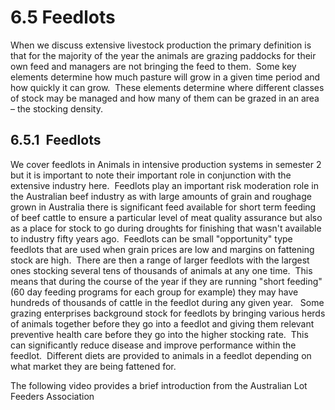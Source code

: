 # 6.5 Feedlots 

When we discuss extensive livestock production the primary definition is that for the majority of the year the animals are grazing paddocks for their own feed and managers are not bringing the feed to them.  Some key elements determine how much pasture will grow in a given time period and how quickly it can grow.  These elements determine where different classes of stock may be managed and how many of them can be grazed in an area – the stocking density.

## 6.5.1  Feedlots

We cover feedlots in Animals in intensive production systems in semester 2 but it is important to note their important role in conjunction with the extensive industry here.  Feedlots play an important risk moderation role in the Australian beef industry as with large amounts of grain and roughage grown in Australia there is significant feed available for short term feeding of beef cattle to ensure a particular level of meat quality assurance but also as a place for stock to go during droughts for finishing that wasn't available to industry fifty years ago.  Feedlots can be small "opportunity" type feedlots that are used when grain prices are low and margins on fattening stock are high.  There are then a range of larger feedlots with the largest ones stocking several tens of thousands of animals at any one time.  This means that during the course of the year if they are running "short feeding" (60 day feeding programs for each group for example) they may have hundreds of thousands of cattle in the feedlot during any given year.   Some grazing enterprises background stock for feedlots by bringing various herds of animals together before they go into a feedlot and giving them relevant preventive health care before they go into the higher stocking rate.  This can significantly reduce disease and improve performance within the feedlot.  Different diets are provided to animals in a feedlot depending on what market they are being fattened for.  

The following video provides a brief introduction from the Australian Lot Feeders Association